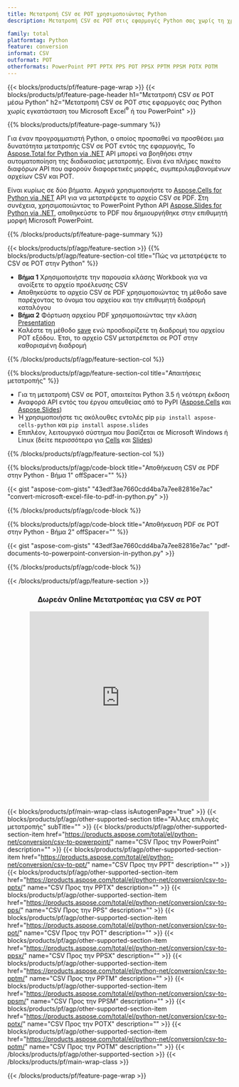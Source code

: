 ```yaml
---
title: Μετατροπή CSV σε POT χρησιμοποιώντας Python
description: Μετατροπή CSV σε POT στις εφαρμογές Python σας χωρίς τη χρήση του Microsoft Office 

family: total
platformtag: Python
feature: conversion
informat: CSV
outformat: POT
otherformats: PowerPoint PPT PPTX PPS POT PPSX PPTM PPSM POTX POTM
---
```

{{< blocks/products/pf/feature-page-wrap >}}
{{< blocks/products/pf/feature-page-header h1="Μετατροπή CSV σε POT μέσω Python" h2="Μετατροπή CSV σε POT στις εφαρμογές σας Python χωρίς εγκατάσταση του Microsoft Excel<sup>&reg;</sup> ή του PowerPoint" >}}

{{% blocks/products/pf/feature-page-summary %}}

Για έναν προγραμματιστή Python, ο οποίος προσπαθεί να προσθέσει μια δυνατότητα μετατροπής CSV σε POT εντός της εφαρμογής, Το [Aspose.Total for Python via .NET](https://products.aspose.com/total/python-net/) API μπορεί να βοηθήσει στην αυτοματοποίηση της διαδικασίας μετατροπής. Είναι ένα πλήρες πακέτο διαφόρων API που αφορούν διαφορετικές μορφές, συμπεριλαμβανομένων αρχείων CSV και POT.

Είναι κυρίως σε δύο βήματα. Αρχικά χρησιμοποιήστε το [Aspose.Cells for Python via .NET](https://products.aspose.com/cells/python-net/) API για να μετατρέψετε το αρχείο CSV σε PDF. Στη συνέχεια, χρησιμοποιώντας το PowerPoint Python API [Aspose.Slides for Python via .NET](https://products.aspose.com/slides/python-net/), αποθηκεύστε το PDF που δημιουργήθηκε στην επιθυμητή μορφή Microsoft PowerPoint. 

{{% /blocks/products/pf/feature-page-summary %}}

{{< blocks/products/pf/agp/feature-section >}}
{{% blocks/products/pf/agp/feature-section-col title="Πώς να μετατρέψετε το CSV σε POT στην Python" %}}
- **Βήμα 1** Χρησιμοποιήστε την παρουσία κλάσης Workbook για να ανοίξετε το αρχείο προέλευσης CSV 
- Αποθηκεύστε το αρχείο CSV σε PDF χρησιμοποιώντας τη μέθοδο save παρέχοντας το όνομα του αρχείου και την επιθυμητή διαδρομή καταλόγου
-  **Βήμα 2** Φόρτωση αρχείου PDF χρησιμοποιώντας την κλάση [Presentation](https://reference.aspose.com/slides/python-net/aspose.slides/presentation/)
-  Καλέστε τη μέθοδο [save](https://reference.aspose.com/slides/python-net/aspose.slides/presentation/) ενώ προσδιορίζετε τη διαδρομή του αρχείου POT εξόδου. Έτσι, το αρχείο CSV μετατρέπεται σε POT στην καθορισμένη διαδρομή

{{% /blocks/products/pf/agp/feature-section-col %}}

{{% blocks/products/pf/agp/feature-section-col title="Απαιτήσεις μετατροπής" %}}

- Για τη μετατροπή CSV σε POT, απαιτείται Python 3.5 ή νεότερη έκδοση
- Αναφορά API εντός του έργου απευθείας από το PyPI ([Aspose.Cells](https://pypi.org/project/aspose-cells-python/) και [Aspose.Slides](https://pypi.org/project/Aspose.Slides/))
-  Ή χρησιμοποιήστε τις ακόλουθες εντολές pip ```pip install aspose-cells-python``` και ```pip install aspose.slides```
-  Επιπλέον, λειτουργικό σύστημα που βασίζεται σε Microsoft Windows ή Linux (δείτε περισσότερα για [Cells](https://docs.aspose.com/cells/python-net/getting-started/#installation) και [Slides](https://docs.aspose.com/slides/python-net/system-requirements/))
 

{{% /blocks/products/pf/agp/feature-section-col %}}

{{% blocks/products/pf/agp/code-block title="Αποθήκευση CSV σε PDF στην Python - Βήμα 1" offSpacer="" %}}

{{< gist "aspose-com-gists" "43edf3ae7660cdd4ba7a7ee82816e7ac" "convert-microsoft-excel-file-to-pdf-in-python.py" >}}

{{% /blocks/products/pf/agp/code-block %}}

{{% blocks/products/pf/agp/code-block title="Αποθήκευση PDF σε POT στην Python - Βήμα 2" offSpacer="" %}}

{{< gist "aspose-com-gists" "43edf3ae7660cdd4ba7a7ee82816e7ac" "pdf-documents-to-powerpoint-conversion-in-python.py" >}}

{{% /blocks/products/pf/agp/code-block %}}

{{< /blocks/products/pf/agp/feature-section >}}
<div class="container-fluid agp-content bg-white aboutfile box-1 vh100 section nopbtm">
<div class=container>
<div class=row>
<div class="demobox tc col-md-12 padding-0" align="center">

<h3>Δωρεάν Online Μετατροπέας για CSV σε POT</h3>

<iframe style="border: none; height: 426px;" scrolling="no" src="https://total-conversion-app-65z5r2lp.qa.k8s.dynabic.com/?to=pot&from=csv" id="child-iframe" width="80%"></iframe>

</div></div>
</div></div>

{{< blocks/products/pf/main-wrap-class isAutogenPage="true" >}}
{{< blocks/products/pf/agp/other-supported-section title="Άλλες επιλογές μετατροπής" subTitle="" >}}
{{< blocks/products/pf/agp/other-supported-section-item href="https://products.aspose.com/total/el/python-net/conversion/csv-to-powerpoint/" name="CSV Προς την PowerPoint" description="" >}}
{{< blocks/products/pf/agp/other-supported-section-item href="https://products.aspose.com/total/el/python-net/conversion/csv-to-ppt/" name="CSV Προς την PPT" description="" >}}
{{< blocks/products/pf/agp/other-supported-section-item href="https://products.aspose.com/total/el/python-net/conversion/csv-to-pptx/" name="CSV Προς την PPTX" description="" >}}
{{< blocks/products/pf/agp/other-supported-section-item href="https://products.aspose.com/total/el/python-net/conversion/csv-to-pps/" name="CSV Προς την PPS" description="" >}}
{{< blocks/products/pf/agp/other-supported-section-item href="https://products.aspose.com/total/el/python-net/conversion/csv-to-pot/" name="CSV Προς την POT" description="" >}}
{{< blocks/products/pf/agp/other-supported-section-item href="https://products.aspose.com/total/el/python-net/conversion/csv-to-ppsx/" name="CSV Προς την PPSX" description="" >}}
{{< blocks/products/pf/agp/other-supported-section-item href="https://products.aspose.com/total/el/python-net/conversion/csv-to-pptm/" name="CSV Προς την PPTM" description="" >}}
{{< blocks/products/pf/agp/other-supported-section-item href="https://products.aspose.com/total/el/python-net/conversion/csv-to-ppsm/" name="CSV Προς την PPSM" description="" >}}
{{< blocks/products/pf/agp/other-supported-section-item href="https://products.aspose.com/total/el/python-net/conversion/csv-to-potx/" name="CSV Προς την POTX" description="" >}}
{{< blocks/products/pf/agp/other-supported-section-item href="https://products.aspose.com/total/el/python-net/conversion/csv-to-potm/" name="CSV Προς την POTM" description="" >}}
{{< /blocks/products/pf/agp/other-supported-section >}}
{{< /blocks/products/pf/main-wrap-class >}}

{{< /blocks/products/pf/feature-page-wrap >}}